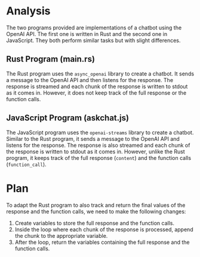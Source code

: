 # Analysis

The two programs provided are implementations of a chatbot using the OpenAI API. The first one is written in Rust and the second one in JavaScript. They both perform similar tasks but with slight differences.

## Rust Program (main.rs)

The Rust program uses the `async_openai` library to create a chatbot. It sends a message to the OpenAI API and then listens for the response. The response is streamed and each chunk of the response is written to stdout as it comes in. However, it does not keep track of the full response or the function calls.

## JavaScript Program (askchat.js)

The JavaScript program uses the `openai-streams` library to create a chatbot. Similar to the Rust program, it sends a message to the OpenAI API and listens for the response. The response is also streamed and each chunk of the response is written to stdout as it comes in. However, unlike the Rust program, it keeps track of the full response (`content`) and the function calls (`function_call`).

# Plan

To adapt the Rust program to also track and return the final values of the response and the function calls, we need to make the following changes:

1. Create variables to store the full response and the function calls.
2. Inside the loop where each chunk of the response is processed, append the chunk to the appropriate variable.
3. After the loop, return the variables containing the full response and the function calls.